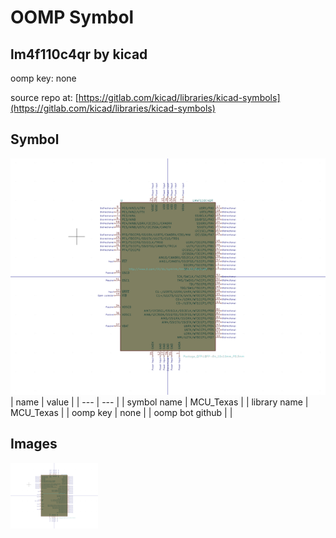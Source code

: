 # OOMP Symbol  
## lm4f110c4qr  by kicad  
  
oomp key: none  
  
source repo at: [https://gitlab.com/kicad/libraries/kicad-symbols](https://gitlab.com/kicad/libraries/kicad-symbols)  
## Symbol  
  
[![working.png](working_600.png)](working.png)  
| name | value | 
| --- | --- | 
| symbol name | MCU_Texas | 
| library name | MCU_Texas | 
| oomp key | none | 
| oomp bot github |  | 
## Images  
  
[![working.png](working_140.png)](working.png)  
